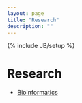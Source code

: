 ```yaml
---
layout: page
title: "Research"
description: ""
---
```

{% include JB/setup %}

# Research


* [Bioinformatics](./bioinformatics/)

